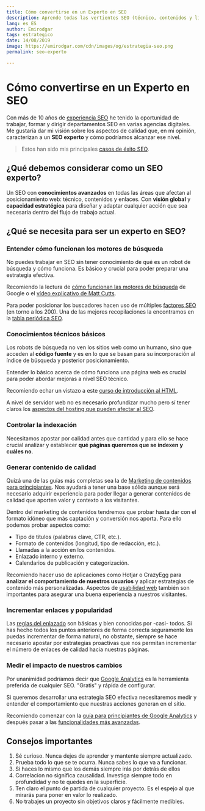 ```yaml
---
title: Cómo convertirse en un Experto en SEO
description: Aprende todas las vertientes SEO (técnico, contenidos y linking) y domínalas como un experto
lang: es_ES
author: Emirodgar
tags: estrategico
date: 14/08/2019
image: https://emirodgar.com/cdn/images/og/estrategia-seo.png
permalink: seo-experto

---
```


# Cómo convertirse en un Experto en SEO

Con más de 10 años de [experiencia SEO](/experiencia-seo) he tenido la oportunidad de trabajar, formar y dirigir departamentos SEO en varias agencias digitales. Me gustaría dar mi visión sobre los aspectos de calidad que, en mi opinión, caracterizan a un **SEO experto** y cómo podríamos alcanzar ese nivel.

> Estos han sido mis principales [casos de éxito SEO](https://emirodgar.com/casos-exito-seo).

## ¿Qué debemos considerar como un SEO experto?

Un SEO con **conocimientos avanzados** en todas las áreas que afectan al posicionamiento web: técnico, contenidos y enlaces. Con **visión global** y **capacidad estratégica** para diseñar y adaptar cualquier acción que sea necesaria dentro del flujo de trabajo actual.

## ¿Qué se necesita para ser un experto en SEO?

### Entender cómo funcionan los motores de búsqueda

No puedes trabajar en SEO sin tener conocimiento de qué es un robot de búsqueda y cómo funciona. Es básico y crucial para poder preparar una estrategia efectiva.

Recomiendo la lectura de [cómo funcionan las motores de búsqueda](https://www.google.com/search/howsearchworks/) de Google o el [vídeo explicativo de Matt Cutts](https://www.youtube.com/watch?v=KyCYyoGusqs).

Para poder posicionar los buscadores hacen uso de múltiples [factores SEO](/factores-seo) (en torno a los 200). Una de las mejores recopilaciones la encontramos en la [tabla periódica SEO](https://searchengineland.com/seotable).

### Conocimientos técnicos básicos

Los robots de búsqueda no ven los sitios web como un humano, sino que acceden al **código fuente** y es en lo que se basan para su incorporación al índice de búsqueda y posterior posicionamiento.

Entender lo básico acerca de cómo funciona una página web es crucial para poder abordar mejoras a nivel SEO técnico.

Recomiendo echar un vistazo a este [curso de introducción al HTML](https://www.codecademy.com/learn/learn-html). 

A nivel de servidor web no es necesario profundizar mucho pero sí tener claros los [aspectos del hosting que pueden afectar al SEO](https://emirodgar.com/hosting-seo).

###  Controlar la indexación

Necesitamos apostar por calidad antes que cantidad y para ello se hace crucial analizar y establecer **qué páginas queremos que se indexen y cuáles no**.

###  Generar contenido de calidad

Quizá una de las guías más completas sea la de [Marketing de contenidos para principiantes](https://moz.com/beginners-guide-to-content-marketing). Nos ayudará a tener una base sólida aunque será necesario adquirir experiencia para poder llegar a generar contenidos de calidad que aporten valor y contexto a los visitantes.

Dentro del marketing de contenidos tendremos que probar hasta dar con el formato idóneo que más captación y conversión nos aporta. Para ello podemos probar aspectos como:

 - Tipo de títulos (palabras clave, CTR, etc.).
 - Formato de contenidos (longitud, tipo de redacción, etc.).
 - Llamadas a la acción en los contenidos.
 - Enlazado interno y externo.
 - Calendarios de publicación y categorización.

Recomiendo hacer uso de aplicaciones como Hotjar o CrazyEgg para **analizar el comportamiento de nuestros usuarios** y aplicar estrategias de contenido más personalizadas. Aspectos de [usabilidad web](https://goodui.org/) también son importantes para asegurar una buena experiencia a nuestros visitantes.

### Incrementar enlaces y popularidad

Las [reglas del enlazado](https://moz.com/blog/rules-of-link-building) son básicas y bien conocidas por -casi- todos. Si has hecho todos los puntos anteriores de forma correcta seguramente los puedas incrementar de forma natural, no obstante, siempre se hace necesario apostar por estrategias proactivas que nos permitan incrementar el número de enlaces de calidad hacia nuestras páginas.



###  Medir el impacto de nuestros cambios

Por unanimidad podríamos decir que [Google Analytics](https://analytics.google.com/analytics/web/) es la herramienta preferida de cualquier SEO. "Gratis" y rápida de configurar.

Si queremos desarrollar una estrategia SEO efectiva necesitaremos medir y entender el comportamiento que nuestras acciones generan en el sitio.

Recomiendo comenzar con la [guía para principiantes de Google Analytics](https://www.youtube.com/watch?v=P3V01bDbIR0) y después pasar a las [funcionalidades más avanzadas](https://analytics.google.com/analytics/academy/course/7).

## Consejos importantes

 1. Sé curioso. Nunca dejes de aprender y mantente siempre actualizado.
 2. Prueba todo lo que se te ocurra. Nunca sabes lo que va a funcionar. 
 3. Si haces lo mismo que los demás siempre irás por detrás de ellos
 4. Correlacion no significa causalidad. Investiga siempre todo en profundidad y no te quedes en la superficie. 
 6. Ten claro el punto de partida de cualquier proyecto. Es el espejo al que mirarás para poner en valor lo realizado.
 7. No trabajes un proyecto sin objetivos claros y fácilmente medibles.

<!--stackedit_data:
eyJoaXN0b3J5IjpbLTgwMTgwNTgzMl19
-->
